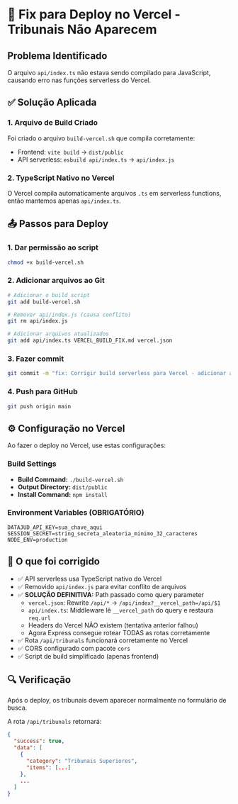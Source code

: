 # 🔧 Fix para Deploy no Vercel - Tribunais Não Aparecem

## Problema Identificado

O arquivo `api/index.ts` não estava sendo compilado para JavaScript, causando erro nas funções serverless do Vercel.

## ✅ Solução Aplicada

### 1. Arquivo de Build Criado

Foi criado o arquivo `build-vercel.sh` que compila corretamente:
- Frontend: `vite build` → `dist/public`
- API serverless: `esbuild api/index.ts` → `api/index.js`

### 2. TypeScript Nativo no Vercel

O Vercel compila automaticamente arquivos `.ts` em serverless functions, então mantemos apenas `api/index.ts`.

## 📤 Passos para Deploy

### 1. Dar permissão ao script

```bash
chmod +x build-vercel.sh
```

### 2. Adicionar arquivos ao Git

```bash
# Adicionar o build script
git add build-vercel.sh

# Remover api/index.js (causa conflito)
git rm api/index.js

# Adicionar arquivos atualizados
git add api/index.ts VERCEL_BUILD_FIX.md vercel.json
```

### 3. Fazer commit

```bash
git commit -m "fix: Corrigir build serverless para Vercel - adicionar api/index.js compilado"
```

### 4. Push para GitHub

```bash
git push origin main
```

## ⚙️ Configuração no Vercel

Ao fazer o deploy no Vercel, use estas configurações:

### Build Settings
- **Build Command:** `./build-vercel.sh`
- **Output Directory:** `dist/public`
- **Install Command:** `npm install`

### Environment Variables (OBRIGATÓRIO)
```
DATAJUD_API_KEY=sua_chave_aqui
SESSION_SECRET=string_secreta_aleatoria_minimo_32_caracteres
NODE_ENV=production
```

## 🎯 O que foi corrigido

- ✅ API serverless usa TypeScript nativo do Vercel
- ✅ Removido `api/index.js` para evitar conflito de arquivos
- ✅ **SOLUÇÃO DEFINITIVA:** Path passado como query parameter
  - `vercel.json`: Rewrite `/api/*` → `/api/index?__vercel_path=/api/$1`
  - `api/index.ts`: Middleware lê `__vercel_path` do query e restaura `req.url`
  - Headers do Vercel NÃO existem (tentativa anterior falhou)
  - Agora Express consegue rotear TODAS as rotas corretamente
- ✅ Rota `/api/tribunals` funcionará corretamente no Vercel
- ✅ CORS configurado com pacote `cors`
- ✅ Script de build simplificado (apenas frontend)

## 🔍 Verificação

Após o deploy, os tribunais devem aparecer normalmente no formulário de busca.

A rota `/api/tribunals` retornará:
```json
{
  "success": true,
  "data": [
    {
      "category": "Tribunais Superiores",
      "items": [...]
    },
    ...
  ]
}
```
